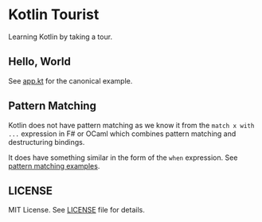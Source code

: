 # Kotlin Tourist
Learning Kotlin by taking a tour.

## Hello, World
See [app.kt](src/app.kt) for the canonical example.

## Pattern Matching
Kotlin does not have pattern matching as we know it from the `match x with ...` expression in F# or OCaml which combines pattern matching and destructuring bindings.

It does have something similar in the form of the `when` expression.
See [pattern matching examples](src/patternmatching/withenums/MatchOnEnums.kt).

## LICENSE
MIT License. See [LICENSE](LICENSE) file for details.